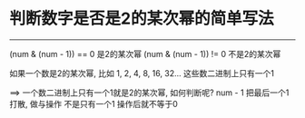 # 判断数字是否是2的某次幂的简单写法

---


(num & (num - 1)) == 0 是2的某次幂
(num & (num - 1)) != 0 不是2的某次幂

如果一个数是2的某次幂, 比如 1, 2, 4, 8, 16, 32...
这些数二进制上只有一个1

==> 一个数二进制上只有一个1就是2的某次幂, 如何判断呢?
num - 1 把最后一个1打散, 做与操作
不是只有一个1 操作后就不等于0







